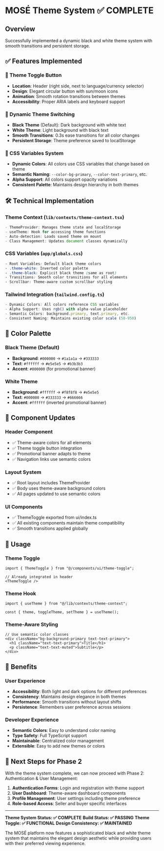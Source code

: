 # MOSÉ Theme System ✅ COMPLETE

## Overview
Successfully implemented a dynamic black and white theme system with smooth transitions and persistent storage.

## ✅ Features Implemented

### 🎨 Theme Toggle Button
- **Location**: Header (right side, next to language/currency selector)
- **Design**: Elegant circular button with sun/moon icons
- **Animation**: Smooth rotation transitions between themes
- **Accessibility**: Proper ARIA labels and keyboard support

### 🔄 Dynamic Theme Switching
- **Black Theme** (Default): Dark background with white text
- **White Theme**: Light background with black text
- **Smooth Transitions**: 0.3s ease transitions for all color changes
- **Persistent Storage**: Theme preference saved to localStorage

### 🎯 CSS Variables System
- **Dynamic Colors**: All colors use CSS variables that change based on theme
- **Semantic Naming**: `--color-bg-primary`, `--color-text-primary`, etc.
- **Alpha Support**: All colors support opacity variations
- **Consistent Palette**: Maintains design hierarchy in both themes

## 🛠️ Technical Implementation

### Theme Context (`lib/contexts/theme-context.tsx`)
```typescript
- ThemeProvider: Manages theme state and localStorage
- useTheme: Hook for accessing theme functions
- Auto-detection: Loads saved theme on mount
- Class Management: Updates document classes dynamically
```

### CSS Variables (`app/globals.css`)
```css
- Root Variables: Default black theme colors
- .theme-white: Inverted color palette
- .theme-black: Explicit black theme (same as root)
- Transitions: Smooth color transitions for all elements
- Scrollbar: Theme-aware custom scrollbar styling
```

### Tailwind Integration (`tailwind.config.ts`)
```typescript
- Dynamic Colors: All colors reference CSS variables
- Alpha Support: Uses rgb() with alpha-value placeholder
- Semantic Colors: background.primary, text.primary, etc.
- Consistent Naming: Maintains existing color scale (50-950)
```

## 🎨 Color Palette

### Black Theme (Default)
- **Background**: `#000000` → `#1a1a1a` → `#333333`
- **Text**: `#ffffff` → `#e5e5e5` → `#b3b3b3`
- **Accent**: `#000000` (for promotional banner)

### White Theme
- **Background**: `#ffffff` → `#f8f8f8` → `#e5e5e5`
- **Text**: `#000000` → `#333333` → `#666666`
- **Accent**: `#ffffff` (inverted promotional banner)

## 📱 Component Updates

### Header Component
- ✅ Theme-aware colors for all elements
- ✅ Theme toggle button integration
- ✅ Promotional banner adapts to theme
- ✅ Navigation links use semantic colors

### Layout System
- ✅ Root layout includes ThemeProvider
- ✅ Body uses theme-aware background colors
- ✅ All pages updated to use semantic colors

### UI Components
- ✅ ThemeToggle exported from ui/index.ts
- ✅ All existing components maintain theme compatibility
- ✅ Smooth transitions applied globally

## 🔧 Usage

### Theme Toggle
```tsx
import { ThemeToggle } from "@/components/ui/theme-toggle";

// Already integrated in header
<ThemeToggle />
```

### Theme Hook
```tsx
import { useTheme } from "@/lib/contexts/theme-context";

const { theme, toggleTheme, setTheme } = useTheme();
```

### Theme-Aware Styling
```tsx
// Use semantic color classes
<div className="bg-background-primary text-text-primary">
  <h1 className="text-text-primary">Title</h1>
  <p className="text-text-muted">Subtitle</p>
</div>
```

## 🚀 Benefits

### User Experience
- **Accessibility**: Both light and dark options for different preferences
- **Consistency**: Maintains design elegance in both themes
- **Performance**: Smooth transitions without layout shifts
- **Persistence**: Remembers user preference across sessions

### Developer Experience
- **Semantic Colors**: Easy to understand color naming
- **Type Safety**: Full TypeScript support
- **Maintainable**: Centralized color management
- **Extensible**: Easy to add new themes or colors

## 🎯 Next Steps for Phase 2

With the theme system complete, we can now proceed with Phase 2: Authentication & User Management:

1. **Authentication Forms**: Login and registration with theme support
2. **User Dashboard**: Theme-aware dashboard components
3. **Profile Management**: User settings including theme preference
4. **Role-based Access**: Seller and buyer specific interfaces

---

**Theme System Status: ✅ COMPLETE**
**Build Status: ✅ PASSING**
**Theme Toggle: ✅ FUNCTIONAL**
**Design Consistency: ✅ MAINTAINED**

The MOSÉ platform now features a sophisticated black and white theme system that maintains the elegant design aesthetic while providing users with their preferred viewing experience. 